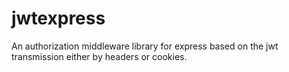 jwtexpress
==========

An authorization middleware library for express based on the jwt transmission either by headers or cookies.

